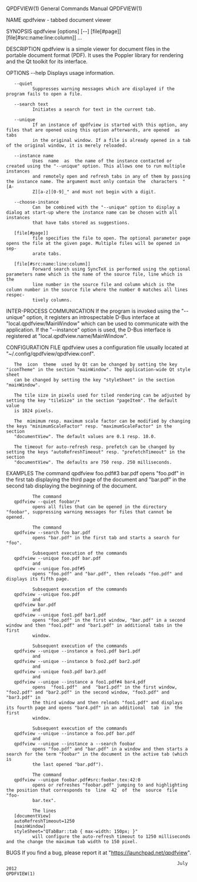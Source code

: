 QPDFVIEW(1)                                                   General Commands Manual                                                  QPDFVIEW(1)

NAME
       qpdfview - tabbed document viewer

SYNOPSIS
       qpdfview [options] [--] [file[#page]] [file[#src:name:line:column]] ...

DESCRIPTION
       qpdfview  is a simple viewer for document files in the portable document format (PDF). It uses the Poppler library for rendering and the Qt
       toolkit for its interface.

OPTIONS
       --help Displays usage information.

       --quiet
              Suppresses warning messages which are displayed if the program fails to open a file.

       --search text
              Initiates a search for text in the current tab.

       --unique
              If an instance of qpdfview is started with this option, any files that are opened using this option afterwards, are opened  as  tabs
              in the original window. If a file is already opened in a tab of the original window, it is merely reloaded.

       --instance name
              Uses  name  as  the name of the instance contacted or created using the "--unique" option. This allows one to run multiple instances
              and remotely open and refresh tabs in any of them by passing the instance name. The argument must only contain the  characters  "[A-
              Z][a-z][0-9]_" and must not begin with a digit.

       --choose-instance
              Can  be combined with the "--unique" option to display a dialog at start-up where the instance name can be chosen with all instances
              that have tabs stored as suggestions.

       [file[#page]]
              file specifies the file to open. The optional parameter page opens the file at the given page. Multiple files will be opened in sep‐
              arate tabs.

       [file[#src:name:line:column]]
              Forward search using SyncTeX is performed using the optional parameters name which is the name of the source file, line which is the
              line number in the source file and column which is the column number in the source file where the number 0 matches all lines respec‐
              tively columns.

INTER-PROCESS COMMUNICATION
       If  the program is invoked using the "--unique" option, it registers an introspectable D-Bus interface at "local.qpdfview/MainWindow" which
       can be  used  to  communicate  with  the  application.  If  the  "--instance"  option  is  used,  the  D-Bus  interface  is  registered  at
       "local.qpdfview.name/MainWindow".

CONFIGURATION FILE
       qpdfview uses a configuration file usually located at
              "~/.config/qpdfview/qpdfview.conf".

       The  icon  theme  used by Qt can be changed by setting the key "iconTheme" in the section "mainWindow". The application-wide Qt style sheet
       can be changed by setting the key "styleSheet" in the section "mainWindow".

       The tile size in pixels used for tiled rendering can be adjusted by setting the key "tileSize" in the section "pageItem". The default value
       is 1024 pixels.

       The  mimimum resp. maximum scale factor can be modified by changing the keys "minimumScaleFactor" resp. "maximumScaleFactor" in the section
       "documentView". The default values are 0.1 resp. 10.0.

       The timeout for auto-refresh resp. prefetch can be changed by setting the keys "autoRefreshTimeout" resp. "prefetchTimeout" in the  section
       "documentView". The defaults are 750 resp. 250 milliseconds.

EXAMPLES
              The command
       qpdfview foo.pdf#3 bar.pdf
              opens  "foo.pdf" in the first tab displaying the third page of the document and "bar.pdf" in the second tab displaying the beginning
              of the document.

              The command
       qpdfview --quiet foobar/*
              opens all files that can be opened in the directory "foobar", suppressing warning messages for files that cannot be opened.

              The command
       qpdfview --search foo bar.pdf
              opens "bar.pdf" in the first tab and starts a search for "foo".

              Subsequent execution of the commands
       qpdfview --unique foo.pdf bar.pdf
              and
       qpdfview --unique foo.pdf#5
              opens "foo.pdf" and "bar.pdf", then reloads "foo.pdf" and displays its fifth page.

              Subsequent execution of the commands
       qpdfview --unique foo.pdf
              and
       qpdfview bar.pdf
              and
       qpdfview --unique foo1.pdf bar1.pdf
              opens "foo.pdf" in the first window, "bar.pdf" in a second window and then "foo1.pdf" and "bar1.pdf" in additional tabs in the first
              window.

              Subsequent execution of the commands
       qpdfview --unique --instance a foo1.pdf bar1.pdf
              and
       qpdfview --unique --instance b foo2.pdf bar2.pdf
              and
       qpdfview --unique foo3.pdf bar3.pdf
              and
       qpdfview --unique --instance a foo1.pdf#4 bar4.pdf
              opens  "foo1.pdf"  and  "bar1.pdf" in the first window, "foo2.pdf" and "bar2.pdf" in the second window, "foo3.pdf" and "bar3.pdf" in
              the third window and then reloads "foo1.pdf" and displays its fourth page and opens "bar4.pdf" in an additional  tab  in  the  first
              window.

              Subsequent execution of the commands
       qpdfview --unique --instance a foo.pdf bar.pdf
              and
       qpdfview --unique --instance a --search foobar
              opens "foo.pdf" and "bar.pdf" in a window and then starts a search for the term "foobar" in the document in the active tab (which is
              the last opened "bar.pdf").

              The command
       qpdfview --unique foobar.pdf#src:foobar.tex:42:0
              opens or refreshes "foobar.pdf" jumping to and highlighting the position that corresponds to  line  42  of  the  source  file  "foo‐
              bar.tex".

              The lines
       [documentView]
       autoRefreshTimeout=1250
       [mainWindow]
       styleSheet="QTabBar::tab { max-width: 150px; }"
              will configure the auto-refresh timeout to 1250 milliseconds and the change the maximum tab width to 150 pixel.

BUGS
       If you find a bug, please report it at
              "https://launchpad.net/qpdfview".

                                                                     July 2012                                                         QPDFVIEW(1)
